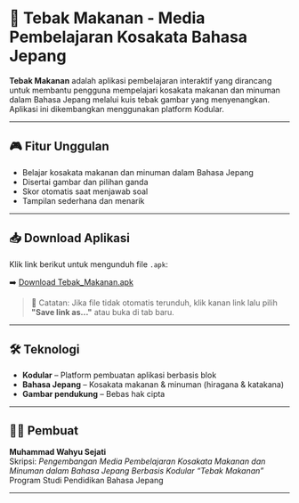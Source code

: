 # 🍱 Tebak Makanan - Media Pembelajaran Kosakata Bahasa Jepang

**Tebak Makanan** adalah aplikasi pembelajaran interaktif yang dirancang untuk membantu pengguna mempelajari kosakata makanan dan minuman dalam Bahasa Jepang melalui kuis tebak gambar yang menyenangkan. Aplikasi ini dikembangkan menggunakan platform Kodular.

---

## 🎮 Fitur Unggulan

- Belajar kosakata makanan dan minuman dalam Bahasa Jepang
- Disertai gambar dan pilihan ganda
- Skor otomatis saat menjawab soal
- Tampilan sederhana dan menarik

---

## 📥 Download Aplikasi

Klik link berikut untuk mengunduh file `.apk`:

➡️ [Download Tebak_Makanan.apk](https://github.com/MuhammadWahyu1109/Tebak_Makanan/blob/main/Tebak_Makanan.apk)

> 📌 Catatan: Jika file tidak otomatis terunduh, klik kanan link lalu pilih **"Save link as..."** atau buka di tab baru.

---

## 🛠 Teknologi

- **Kodular** – Platform pembuatan aplikasi berbasis blok
- **Bahasa Jepang** – Kosakata makanan & minuman (hiragana & katakana)
- **Gambar pendukung** – Bebas hak cipta

---

## 👨‍🎓 Pembuat

**Muhammad Wahyu Sejati**  
Skripsi: *Pengembangan Media Pembelajaran Kosakata Makanan dan Minuman dalam Bahasa Jepang Berbasis Kodular “Tebak Makanan”*  
Program Studi Pendidikan Bahasa Jepang

---
